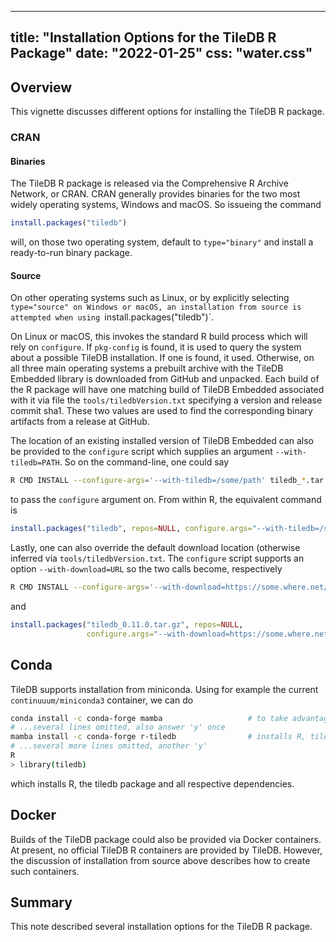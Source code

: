 <!--
%\VignetteIndexEntry{Installation Options}
%\VignetteEngine{simplermarkdown::mdweave_to_html}
%\VignetteEncoding{UTF-8}
-->
---
title: "Installation Options for the TileDB R Package"
date: "2022-01-25"
css: "water.css"
---

## Overview

This vignette discusses different options for installing the TileDB R package.

### CRAN

#### Binaries

The TileDB R package is released via the Comprehensive R Archive Network, or CRAN.
CRAN generally provides binaries for the two most widely operating systems,
Windows and macOS.  So issueing the command

```r
install.packages("tiledb")
```

will, on those two operating system, default to `type="binary"` and install a
ready-to-run binary package.

#### Source

On other operating systems such as Linux, or by explicitly selecting
`type="source" on Windows or macOS, an installation from source is
attempted when using `install.packages("tiledb")`.

On Linux or macOS, this invokes the standard R build process which will rely
on `configure`.  If `pkg-config` is found, it is used to query the system
about a possible TileDB installation.  If one is found, it used. Otherwise,
on all three main operating systems a prebuilt archive with the TileDB
Embedded library is downloaded from GitHub and unpacked.  Each build of the R
package will have one matching build of TileDB Embedded associated with it
via file the `tools/tiledbVersion.txt` specifying a version and release
commit sha1. These two values are used to find the corresponding binary
artifacts from a release at GitHub.

The location of an existing installed version of TileDB Embedded can also be
provided to the `configure` script which supplies an argument
`--with-tiledb=PATH`. So on the command-line, one could say

```sh
R CMD INSTALL --configure-args='--with-tiledb=/some/path' tiledb_*.tar.gz
```

to pass the `configure` argument on. From within R, the equivalent command is

```r
install.packages("tiledb", repos=NULL, configure.args="--with-tiledb=/some/path")
```

Lastly, one can also override the default download location (otherwise
inferred via `tools/tiledbVersion.txt`.  The `configure` script supports an
option `--with-download=URL` so the two calls become, respectively


```sh
R CMD INSTALL --configure-args='--with-download=https://some.where.net/file.tgz' tiledb_*.tar.gz
```

and

```r
install.packages("tiledb_0.11.0.tar.gz", repos=NULL,
                 configure.args="--with-download=https://some.where.net/file.tgz")
```

## Conda

TileDB supports installation from miniconda.  Using for example the current
`continuuum/miniconda3` container, we can do

```sh
conda install -c conda-forge mamba                   # to take advantage of the mamba installer
# ...several lines omitted, also answer 'y' once
mamba install -c conda-forge r-tiledb				 # installs R, tiledb and dependencies
# ...several more lines omitted, another 'y'
R
> library(tiledb)
```

which installs R, the tiledb package and all respective dependencies.

## Docker

Builds of the TileDB package could also be provided via Docker containers.
At present, no official TileDB R containers are provided by TileDB.
However, the discussion of installation from source above describes how to create such containers.

## Summary

This note described several installation options for the TileDB R package.
